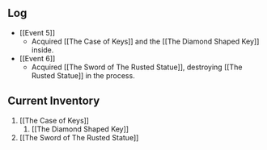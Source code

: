 ## Log
- [[Event 5]]
	- Acquired [[The Case of Keys]] and the [[The Diamond Shaped Key]] inside.
- [[Event 6]]
	- Acquired [[The Sword of The Rusted Statue]], destroying [[The Rusted Statue]] in the process.

## Current Inventory
1. [[The Case of Keys]]
	1. [[The Diamond Shaped Key]]
2. [[The Sword of The Rusted Statue]]